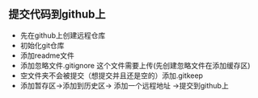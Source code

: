 ## 提交代码到github上
- 先在github上创建远程仓库
- 初始化git仓库
- 添加readme文件
- 添加忽略文件.gitignore 这个文件需要上传(先创建忽略文件在添加缓存区)
- 空文件夹不会被提交（想提交并且还是空的）添加.gitkeep
- 添加暂存区->添加到历史区-> 添加一个远程地址 ->提交到github上
